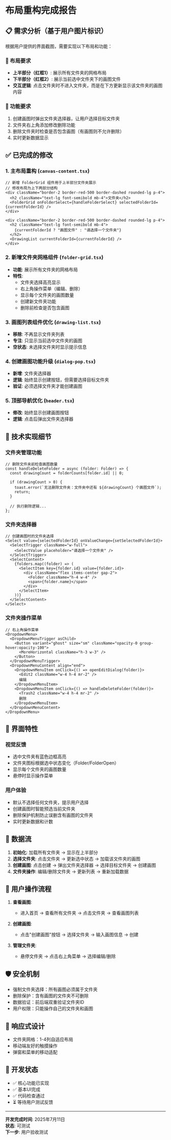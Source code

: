 # 布局重构完成报告

## 📋 需求分析（基于用户图片标识）

根据用户提供的界面截图，需要实现以下布局和功能：

### 🎯 布局要求
- **上半部分（红框1）**: 展示所有文件夹的网格布局
- **下半部分（红框2）**: 展示当前选中文件夹下的画图文件
- **交互逻辑**: 点击文件夹时不进入文件夹，而是在下方更新显示该文件夹的画图内容

### 🎯 功能要求
1. 创建画图时弹出文件夹选择器，让用户选择目标文件夹
2. 文件夹右上角添加修改删除功能
3. 删除文件夹时检查是否包含画图（有画图则不允许删除）
4. 实时更新数据显示

## ✅ 已完成的修改

### 1. 主布局重构 (`canvas-content.tsx`)
```tsx
// 新增 FolderGrid 组件用于上半部分文件夹展示
// 修改布局为上下两部分结构
<div className="border-2 border-red-500 border-dashed rounded-lg p-4">
  <h2 className="text-lg font-semibold mb-4">文件夹</h2>
  <FolderGrid onFolderSelect={handleFolderSelect} selectedFolderId={currentFolderId} />
</div>

<div className="border-2 border-red-500 border-dashed rounded-lg p-4">
  <h2 className="text-lg font-semibold mb-4">
    {currentFolderId ? "画图文件" : "请选择一个文件夹"}
  </h2>
  <DrawingList currentFolderId={currentFolderId} />
</div>
```

### 2. 新增文件夹网格组件 (`folder-grid.tsx`)
- **功能**: 展示所有文件夹的网格布局
- **特性**: 
  - 文件夹选择高亮显示
  - 右上角操作菜单（编辑、删除）
  - 显示每个文件夹的画图数量
  - 创建新文件夹功能
  - 删除前检查是否包含画图

### 3. 画图列表组件优化 (`drawing-list.tsx`)
- **移除**: 不再显示文件夹列表
- **专注**: 只显示当前选中文件夹的画图
- **空状态**: 未选择文件夹时显示提示信息

### 4. 创建画图功能升级 (`dialog-pop.tsx`)
- **新增**: 文件夹选择器
- **逻辑**: 始终显示创建按钮，但需要选择目标文件夹
- **验证**: 必须选择文件夹才能创建画图

### 5. 顶部导航优化 (`header.tsx`)
- **修改**: 始终显示创建画图按钮
- **逻辑**: 点击后弹出文件夹选择器

## 🔧 技术实现细节

### 文件夹管理功能
```tsx
// 删除文件夹前检查画图数量
const handleDeleteFolder = async (folder: Folder) => {
  const drawingCount = folderCounts[folder.id] || 0;
  
  if (drawingCount > 0) {
    toast.error(`无法删除文件夹：文件夹中还有 ${drawingCount} 个画图文件`);
    return;
  }
  
  // 执行删除逻辑...
};
```

### 文件夹选择器
```tsx
// 创建画图时的文件夹选择
<Select value={selectedFolderId} onValueChange={setSelectedFolderId}>
  <SelectTrigger className="w-full">
    <SelectValue placeholder="请选择一个文件夹" />
  </SelectTrigger>
  <SelectContent>
    {folders.map((folder) => (
      <SelectItem key={folder.id} value={folder.id}>
        <div className="flex items-center gap-2">
          <Folder className="h-4 w-4" />
          <span>{folder.name}</span>
        </div>
      </SelectItem>
    ))}
  </SelectContent>
</Select>
```

### 文件夹操作菜单
```tsx
// 右上角操作菜单
<DropdownMenu>
  <DropdownMenuTrigger asChild>
    <Button variant="ghost" size="sm" className="opacity-0 group-hover:opacity-100">
      <MoreHorizontal className="h-3 w-3" />
    </Button>
  </DropdownMenuTrigger>
  <DropdownMenuContent align="end">
    <DropdownMenuItem onClick={() => openEditDialog(folder)}>
      <Edit2 className="w-4 h-4 mr-2" />
      编辑
    </DropdownMenuItem>
    <DropdownMenuItem onClick={() => handleDeleteFolder(folder)}>
      <Trash2 className="w-4 h-4 mr-2" />
      删除
    </DropdownMenuItem>
  </DropdownMenuContent>
</DropdownMenu>
```

## 🎨 界面特性

### 视觉反馈
- 选中文件夹有蓝色边框高亮
- 文件夹图标根据选中状态变化（Folder/FolderOpen）
- 显示每个文件夹的画图数量
- 悬停时显示操作菜单

### 用户体验
- 默认不选择任何文件夹，提示用户选择
- 创建画图时智能预选当前文件夹
- 删除保护机制防止误删含有画图的文件夹
- 实时更新数据和计数

## 🔄 数据流

1. **初始化**: 加载所有文件夹 → 显示在上半部分
2. **选择文件夹**: 点击文件夹 → 更新选中状态 → 加载该文件夹的画图
3. **创建画图**: 点击创建 → 弹出文件夹选择器 → 选择目标文件夹 → 创建画图
4. **文件夹操作**: 编辑/删除文件夹 → 更新列表 → 重新加载数据

## 🎯 用户操作流程

1. **查看画图**: 
   - 进入首页 → 查看所有文件夹 → 点击文件夹 → 查看画图列表

2. **创建画图**: 
   - 点击"创建画图"按钮 → 选择文件夹 → 输入画图信息 → 创建

3. **管理文件夹**: 
   - 悬停文件夹 → 点击右上角菜单 → 选择编辑/删除

## 🛡️ 安全机制

- 强制文件夹选择：所有画图必须属于文件夹
- 删除保护：含有画图的文件夹不可删除
- 数据验证：前后端双重验证文件夹ID
- 用户权限：只能操作自己的文件夹和画图

## 📱 响应式设计

- 文件夹网格：1-4列自适应布局
- 移动端友好的触摸操作
- 弹窗和菜单的移动适配

## 🔧 开发状态

- ✅ 核心功能已实现
- ✅ 基本UI完成
- ✅ 代码检查通过
- ⏳ 等待用户测试反馈

---

**开发完成时间**: 2025年7月11日  
**状态**: 可测试  
**下一步**: 用户验收测试
